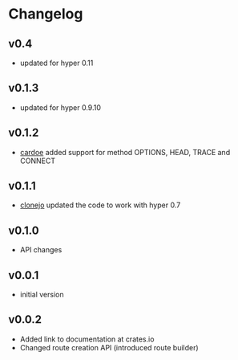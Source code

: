 # Changelog

## v0.4
- updated for hyper 0.11

## v0.1.3
- updated for hyper 0.9.10

## v0.1.2
- [cardoe](https://github.com/cardoe) added support for method OPTIONS, HEAD, TRACE and CONNECT

## v0.1.1
- [clonejo](https://github.com/clonejo) updated the code to work with hyper 0.7

## v0.1.0
- API changes

## v0.0.1
- initial version

## v0.0.2
* Added link to documentation at crates.io
* Changed route creation API (introduced route builder)
